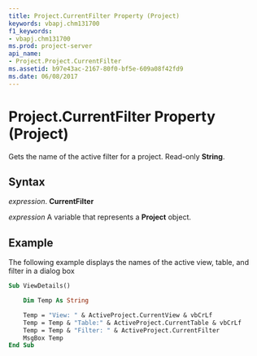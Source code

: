 ```yaml
---
title: Project.CurrentFilter Property (Project)
keywords: vbapj.chm131700
f1_keywords:
- vbapj.chm131700
ms.prod: project-server
api_name:
- Project.Project.CurrentFilter
ms.assetid: b97e43ac-2167-80f0-bf5e-609a08f42fd9
ms.date: 06/08/2017
---
```



# Project.CurrentFilter Property (Project)

Gets the name of the active filter for a project. Read-only  **String**.


## Syntax

 _expression_. **CurrentFilter**

 _expression_ A variable that represents a **Project** object.


## Example

The following example displays the names of the active view, table, and filter in a dialog box


```vb
Sub ViewDetails()

    Dim Temp As String

    Temp = "View: " & ActiveProject.CurrentView & vbCrLf 
    Temp = Temp & "Table:" & ActiveProject.CurrentTable & vbCrLf 
    Temp = Temp & "Filter: " & ActiveProject.CurrentFilter 
    MsgBox Temp 
End Sub
```


